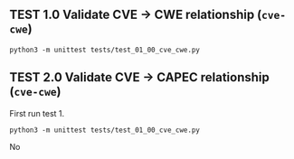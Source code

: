 

## TEST 1.0 Validate CVE -> CWE relationship (`cve-cwe`)

```shell
python3 -m unittest tests/test_01_00_cve_cwe.py
```



## TEST 2.0 Validate CVE -> CAPEC relationship (`cve-cwe`)

First run test 1.

```shell
python3 -m unittest tests/test_01_00_cve_cwe.py
```

No